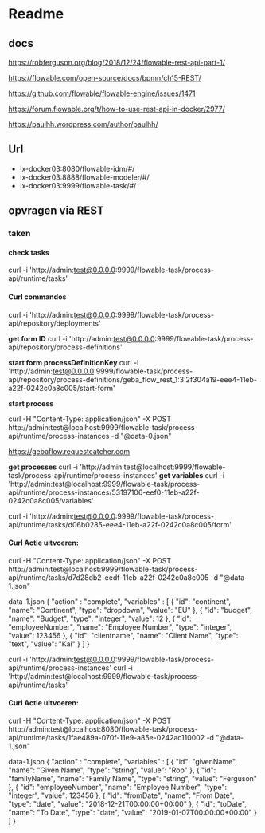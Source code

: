 # Readme

## docs
https://robferguson.org/blog/2018/12/24/flowable-rest-api-part-1/


https://flowable.com/open-source/docs/bpmn/ch15-REST/


https://github.com/flowable/flowable-engine/issues/1471

https://forum.flowable.org/t/how-to-use-rest-api-in-docker/2977/

https://paulhh.wordpress.com/author/paulhh/

<!-- https://camunda.com/blog/2015/08/start-and-complete-process-with-rest-api/

https://docs.camunda.org/manual/7.3/api-references/rest/#process-definition-start-process-instance -->


## Url

- lx-docker03:8080/flowable-idm/#/
- lx-docker03:8888/flowable-modeler/#/
- lx-docker03:9999/flowable-task/#/


## opvragen via REST

### taken
#### check tasks
curl -i 'http://admin:test@0.0.0.0:9999/flowable-task/process-api/runtime/tasks'


#### Curl commandos

curl -i 'http://admin:test@0.0.0.0:9999/flowable-task/process-api/repository/deployments'

**get form ID**
curl -i 'http://admin:test@0.0.0.0:9999/flowable-task/process-api/repository/process-definitions'

**start form processDefinitionKey**
curl -i 'http://admin:test@0.0.0.0:9999/flowable-task/process-api/repository/process-definitions/geba_flow_rest_1:3:2f304a19-eee4-11eb-a22f-0242c0a8c005/start-form'

**start process**

curl -H "Content-Type: application/json" -X POST http://admin:test@localhost:9999/flowable-task/process-api/runtime/process-instances -d "@data-0.json"

https://gebaflow.requestcatcher.com



**get processes**
curl -i 'http://admin:test@localhost:9999/flowable-task/process-api/runtime/process-instances'
**get variables**
curl -i 'http://admin:test@localhost:9999/flowable-task/process-api/runtime/process-instances/53197106-eef0-11eb-a22f-0242c0a8c005/variables'




curl -i 'http://admin:test@0.0.0.0:9999/flowable-task/process-api/runtime/tasks/d06b0285-eee4-11eb-a22f-0242c0a8c005/form'






#### Curl Actie uitvoeren:
 
curl -H "Content-Type: application/json" 
     -X POST http://admin:test@localhost:9999/flowable-task/process-api/runtime/tasks/d7d28db2-eedf-11eb-a22f-0242c0a8c005
     -d "@data-1.json"

data-1.json
{
  "action" : "complete",
  "variables" : [
    {
        "id": "continent",
        "name": "Continent",
        "type": "dropdown",
        "value": "EU"
    },
    {
        "id": "budget",
        "name": "Budget",
        "type": "integer",
        "value": 12
    },
    {
        "id": "employeeNumber",
        "name": "Employee Number",
        "type": "integer",
        "value": 123456
    },
    {
        "id": "clientname",
        "name": "Client Name",
        "type": "text",
        "value": "Kai"
    }
  ]
}








curl -i 'http://admin:test@0.0.0.0:9999/flowable-task/process-api/runtime/process-instances'
curl -i 'http://admin:test@localhost:9999/flowable-task/process-api/runtime/tasks'

#### Curl Actie uitvoeren:
 
curl -H "Content-Type: application/json" 
     -X POST http://admin:test@localhost:8080/flowable-task/process-api/runtime/tasks/1fae489a-070f-11e9-a85e-0242ac110002
     -d "@data-1.json"

data-1.json
{
  "action" : "complete",
  "variables" : [
    {
        "id": "givenName",
        "name": "Given Name",
        "type": "string",
        "value": "Rob"
    },
    {
        "id": "familyName",
        "name": "Family Name",
        "type": "string",
        "value": "Ferguson"
    },
    {
        "id": "employeeNumber",
        "name": "Employee Number",
        "type": "integer",
        "value": 123456
    },
    {
        "id": "fromDate",
        "name": "From Date",
        "type": "date",
        "value": "2018-12-21T00:00:00+00:00"
    },
    {
        "id": "toDate",
        "name": "To Date",
        "type": "date",
        "value": "2019-01-07T00:00:00+00:00"
    }
  ]
}




